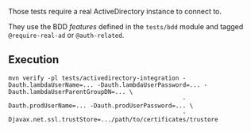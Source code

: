 Those tests require a real ActiveDirectory instance to connect to.

They use the BDD _features_ defined in the `tests/bdd` module and tagged `@require-real-ad` or `@auth-related`.

## Execution

    mvn verify -pl tests/activedirectory-integration -Dauth.lambdaUserName=... -Dauth.lambdaUserPassword=... -Dauth.lambdaUserParentGroupDN=... \
                                                     -Dauth.prodUserName=... -Dauth.prodUserPassword=... \
                                                     -Djavax.net.ssl.trustStore=.../path/to/certificates/trustore
